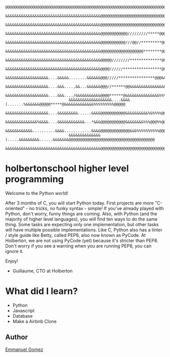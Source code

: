 ~~~
                            @@@@@@@@@@@@@@@@@@@@@@@@@@@@@@@@@@@@@@@@@@@@@@@@@@@@@@@@@@@@@@@@@@@@@@@@@@@@@@@@
                            &&&&&&&&&&&&&&&&&&&&&&&&&&&&&&&&&&&&&&&&&&@@@@@@@@@@@@@@@@@@@@@@@@@@@@@@@@@@@@@@
                            &&&&&&&&&&&&&&&&&&&&&&&&&&&&&&&&&&&&&&&&&&@@@@@@@@@@@@@@@@@@@@@@@@@@@@@@@@@@@@@@
                            &&&&&&&&&&&&&&&&&&&&&&&&&&&&&&&&&&&&&&&&&&@@@@@@@@@@@@/////////*****@@@@@@@@@@@@
                            &&&&&&&&&&&&&&&&&&&&&&&&&&&&&&&&&&&&&&&&&&@@@@@@@@@@@///@@//*********@@@@@@@@@@@
                            &&&&&&&&&&&&&&&&&&&&&&&&&&&&&&&&&&&&&&&&&&@@@@@@@@@@@@@@@@@@@********@@@@@@@@@@@
                            &&&&&&&&&&&&&&&&&&&&&&&&&&&&&&&&&&&&&&&&&&@@@@@////////**************@&&&&&&@@@@
                            &&&&&&&&&&&&&&&&&&&&&&&&&&&&&&&&&&&&&&&&&&@@@@//////*****************@&&&&&%%@@@
                            &&&&&&&&&&&&&&&&&&&....&&&&&........&&&&&&@@@/////****************@@@&&&&%%%%@@@
                            &&&&&&&&&&&&&&&&&&&....&&&....,&&...&&&&&&@@@//******@@&&&&&&&&&&&&&&&&%%%%%%@@@
                            &&&&&&&&&&&&&&&&&&&....&&&..../&&&&&&&&&&&@@@@******@&&&&&&&&&&&&&&&%%%%%%%%@@@@
                            &&&&&&&&&&&&&&&&&&&....&&&&(.......%&&&&&&@@@@@*****@&&&&&&&&&&&&&%%%%%%%%%@@@@@
                            &&&&&&&&&&&&&&&&&&&....&&&&&&&&&......&&&&@@@@@@@@@@@&&&&&&&&&&%&%%%%@@@@@@@@@@@
                            &&&&&&&&&&&&&&%&&&&....&&&&&&&&&&&&...*&&&@@@@@@@@@@@&&&&&&&&%%%@@@%%@@@@@@@@@@@
                            &&&&&&&&&&&&..........&&&&............&&&&@@@@@@@@@@@@@&&&%%%%%%%%%%@@@@@@@@@@@@
                            &&&&&&&&&&&&&&(.....&&&&&&&&&......&&&&&&&@@@@@@@@@@@@@@@@@@@@@@@@@@@@@@@@@@@@@@
                            &&&&&&&&&&&&&&&&&&&&&&&&&&&&&&&&&&&&&&&&&&@@@@@@@@@@@@@@@@@@@@@@@@@@@@@@@@@@@@@@
~~~

# holbertonschool higher level programming 

Welcome to the Python world!

After 3 months of C, you will start Python today. First projects are more "C-oriented" - no tricks, no funky syntax - simple! If you've already played with Python, don't worry, funny things are coming. Also, with Python (and the majority of higher level languages), you will find ten ways to do the same thing. Some tasks are expecting only one implementation, but other tasks will have multiple possible implementations. Like C, Python also has a linter / style guide like Betty, called PEP8, also now known as PyCode. At Holberton, we are not using PyCode (yet) because it's stricter than PEP8. Don't worry if you see a warning when you are running PEP8, you can ignore it.

Enjoy!

-   Guillaume, CTO at Holberton


# What did I learn?

- Python
- Javascript
- Database
- Make a Airbnb Clone

## Author
[Emmanuel Gomez](http://www.gomez5sh.co) 
